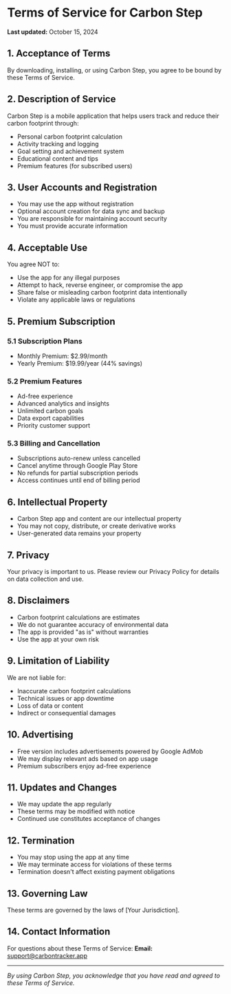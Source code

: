 # Terms of Service for Carbon Step

**Last updated:** October 15, 2024

## 1. Acceptance of Terms

By downloading, installing, or using Carbon Step, you agree to be bound by these Terms of Service.

## 2. Description of Service

Carbon Step is a mobile application that helps users track and reduce their carbon footprint through:
- Personal carbon footprint calculation
- Activity tracking and logging  
- Goal setting and achievement system
- Educational content and tips
- Premium features (for subscribed users)

## 3. User Accounts and Registration

- You may use the app without registration
- Optional account creation for data sync and backup
- You are responsible for maintaining account security
- You must provide accurate information

## 4. Acceptable Use

You agree NOT to:
- Use the app for any illegal purposes
- Attempt to hack, reverse engineer, or compromise the app
- Share false or misleading carbon footprint data intentionally
- Violate any applicable laws or regulations

## 5. Premium Subscription

### 5.1 Subscription Plans
- Monthly Premium: $2.99/month
- Yearly Premium: $19.99/year (44% savings)

### 5.2 Premium Features
- Ad-free experience
- Advanced analytics and insights
- Unlimited carbon goals
- Data export capabilities
- Priority customer support

### 5.3 Billing and Cancellation
- Subscriptions auto-renew unless cancelled
- Cancel anytime through Google Play Store
- No refunds for partial subscription periods
- Access continues until end of billing period

## 6. Intellectual Property

- Carbon Step app and content are our intellectual property
- You may not copy, distribute, or create derivative works
- User-generated data remains your property

## 7. Privacy

Your privacy is important to us. Please review our Privacy Policy for details on data collection and use.

## 8. Disclaimers

- Carbon footprint calculations are estimates
- We do not guarantee accuracy of environmental data
- The app is provided "as is" without warranties
- Use the app at your own risk

## 9. Limitation of Liability

We are not liable for:
- Inaccurate carbon footprint calculations
- Technical issues or app downtime  
- Loss of data or content
- Indirect or consequential damages

## 10. Advertising

- Free version includes advertisements powered by Google AdMob
- We may display relevant ads based on app usage
- Premium subscribers enjoy ad-free experience

## 11. Updates and Changes

- We may update the app regularly
- These terms may be modified with notice
- Continued use constitutes acceptance of changes

## 12. Termination

- You may stop using the app at any time
- We may terminate access for violations of these terms
- Termination doesn't affect existing payment obligations

## 13. Governing Law

These terms are governed by the laws of [Your Jurisdiction].

## 14. Contact Information

For questions about these Terms of Service:
**Email:** support@carbontracker.app

---

*By using Carbon Step, you acknowledge that you have read and agreed to these Terms of Service.*

